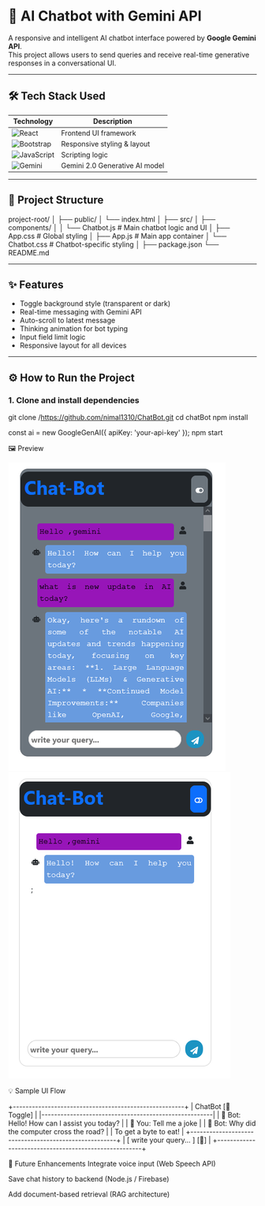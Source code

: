 # 🤖 AI Chatbot with Gemini API

A responsive and intelligent AI chatbot interface powered by **Google Gemini API**.  
This project allows users to send queries and receive real-time generative responses in a conversational UI.

---

## 🛠️ Tech Stack Used

| Technology | Description |
|------------|-------------|
| ![React](https://img.shields.io/badge/React-20232A?style=for-the-badge&logo=react&logoColor=61DAFB) | Frontend UI framework |
| ![Bootstrap](https://img.shields.io/badge/Bootstrap-563D7C?style=for-the-badge&logo=bootstrap&logoColor=white) | Responsive styling & layout |
| ![JavaScript](https://img.shields.io/badge/JavaScript-F7DF1E?style=for-the-badge&logo=javascript&logoColor=black) | Scripting logic |
| ![Gemini](https://img.shields.io/badge/Google%20GenAI-4285F4?style=for-the-badge&logo=google&logoColor=white) | Gemini 2.0 Generative AI model |

---

## 📁 Project Structure

project-root/
│
├── public/
│   └── index.html
│
├── src/
│   ├── components/
│   │   └── Chatbot.js       # Main chatbot logic and UI
│   ├── App.css              # Global styling
│   ├── App.js               # Main app container
│   └── Chatbot.css          # Chatbot-specific styling
│
├── package.json
└── README.md



---

## ✨ Features

- Toggle background style (transparent or dark)
- Real-time messaging with Gemini API
- Auto-scroll to latest message
- Thinking animation for bot typing
- Input field limit logic
- Responsive layout for all devices

---

## ⚙️ How to Run the Project

### 1. Clone and install dependencies


git clone /https://github.com/nimal1310/ChatBot.git
cd chatBot
npm install

const ai = new GoogleGenAI({ apiKey: 'your-api-key' });
npm start

🖼️ Preview


![Chatbot Screenshot1](./ScreenShot1.png)
![Chatbot Screenshot2](./ScreenShot2.png)


💡 Sample UI Flow

+------------------------------------------------------+
| ChatBot [🔘 Toggle]                                   |
|------------------------------------------------------|
| 🧠 Bot: Hello! How can I assist you today?           |
| 👤 You: Tell me a joke                              |
| 🧠 Bot: Why did the computer cross the road?        |
|         To get a byte to eat!                        |
+------------------------------------------------------+
| [ write your query... ]   [🚀]                        |
+------------------------------------------------------+

🔮 Future Enhancements
Integrate voice input (Web Speech API)

Save chat history to backend (Node.js / Firebase)

Add document-based retrieval (RAG architecture)
